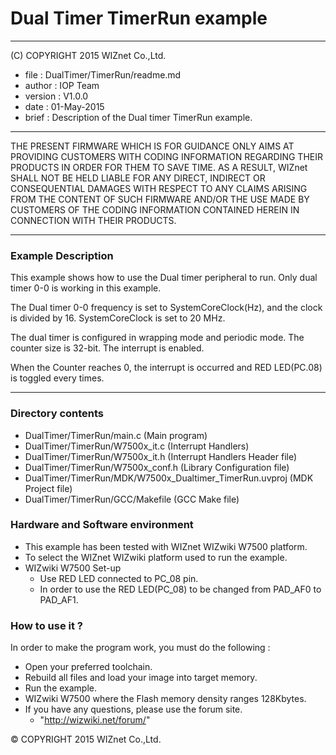 # Dual Timer TimerRun example
******************************************************************************
(C) COPYRIGHT 2015 WIZnet Co.,Ltd.

  * file    : DualTimer/TimerRun/readme.md
  * author  : IOP Team
  * version : V1.0.0
  * date    : 01-May-2015
  * brief   : Description of the Dual timer TimerRun example.
******************************************************************************
THE PRESENT FIRMWARE WHICH IS FOR GUIDANCE ONLY AIMS AT PROVIDING CUSTOMERS
WITH CODING INFORMATION REGARDING THEIR PRODUCTS IN ORDER FOR THEM TO SAVE
TIME. AS A RESULT, WIZnet SHALL NOT BE HELD LIABLE FOR ANY
DIRECT, INDIRECT OR CONSEQUENTIAL DAMAGES WITH RESPECT TO ANY CLAIMS ARISING
FROM THE CONTENT OF SUCH FIRMWARE AND/OR THE USE MADE BY CUSTOMERS OF THE
CODING INFORMATION CONTAINED HEREIN IN CONNECTION WITH THEIR PRODUCTS.
******************************************************************************

### Example Description 

This example shows how to use the Dual timer peripheral to run. Only dual timer 0-0 is working in this example.

The Dual timer 0-0 frequency is set to SystemCoreClock(Hz), and the clock is divided by 16.
SystemCoreClock is set to 20 MHz.

The dual timer is configured in wrapping mode and periodic mode. The counter size is 32-bit.
The interrupt is enabled. 

When the Counter reaches 0, the interrupt is occurred and RED LED(PC.08) is toggled every times. 

------------------------------------------------------------------------------------
### Directory contents 

  - DualTimer/TimerRun/main.c                  (Main program) 
  - DualTimer/TimerRun/W7500x_it.c             (Interrupt Handlers)
  - DualTimer/TimerRun/W7500x_it.h             (Interrupt Handlers Header file)
  - DualTimer/TimerRun/W7500x_conf.h           (Library Configuration file)
  - DualTimer/TimerRun/MDK/W7500x_Dualtimer_TimerRun.uvproj     (MDK Project file)
  - DualTimer/TimerRun/GCC/Makefile            (GCC Make file)
  
### Hardware and Software environment 

  - This example has been tested with WIZnet WIZwiki W7500 platform.
  - To select the WIZnet WIZwiki platform used to run the example.  
  - WIZwiki W7500 Set-up
    - Use RED LED connected to PC_08 pin.    
    - In order to use the RED LED(PC_08) to be changed from PAD_AF0 to PAD_AF1.    
  
### How to use it ? 

In order to make the program work, you must do the following :

 - Open your preferred toolchain.
 - Rebuild all files and load your image into target memory.
 - Run the example.
 - WIZwiki W7500 where the Flash memory density ranges 128Kbytes.
 - If you have any questions, please use the forum site.
   - "http://wizwiki.net/forum/"

 
 &copy; COPYRIGHT 2015 WIZnet Co.,Ltd.
